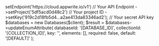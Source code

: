 <?php

use Appwrite\Client;
use Appwrite\Services\Databases;

$client = (new Client())
    ->setEndpoint('https://cloud.appwrite.io/v1') // Your API Endpoint
    ->setProject('5df5acd0d48c2') // Your project ID
    ->setKey('919c2d18fb5d4...a2ae413da83346ad2'); // Your secret API key

$databases = new Databases($client);

$result = $databases->updateEnumAttribute(
    databaseId: '[DATABASE_ID]',
    collectionId: '[COLLECTION_ID]',
    key: '',
    elements: [],
    required: false,
    default: '[DEFAULT]'
);